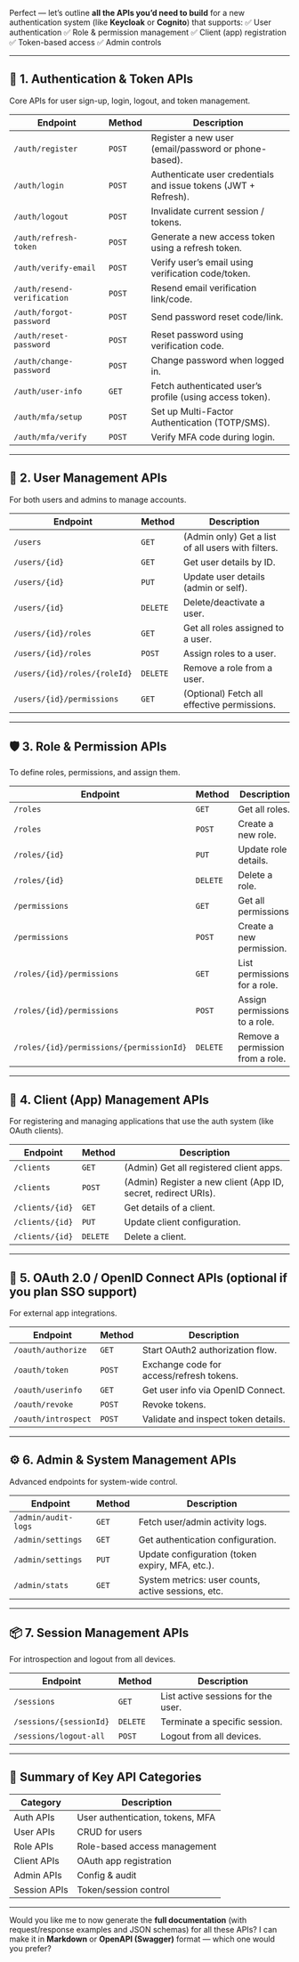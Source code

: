Perfect — let’s outline **all the APIs you’d need to build** for a new authentication system (like **Keycloak** or **Cognito**) that supports:
✅ User authentication
✅ Role & permission management
✅ Client (app) registration
✅ Token-based access
✅ Admin controls

---

## 🧩 1. **Authentication & Token APIs**

Core APIs for user sign-up, login, logout, and token management.

| Endpoint                    | Method | Description                                                     |
| --------------------------- | ------ | --------------------------------------------------------------- |
| `/auth/register`            | `POST` | Register a new user (email/password or phone-based).            |
| `/auth/login`               | `POST` | Authenticate user credentials and issue tokens (JWT + Refresh). |
| `/auth/logout`              | `POST` | Invalidate current session / tokens.                            |
| `/auth/refresh-token`       | `POST` | Generate a new access token using a refresh token.              |
| `/auth/verify-email`        | `POST` | Verify user’s email using verification code/token.              |
| `/auth/resend-verification` | `POST` | Resend email verification link/code.                            |
| `/auth/forgot-password`     | `POST` | Send password reset code/link.                                  |
| `/auth/reset-password`      | `POST` | Reset password using verification code.                         |
| `/auth/change-password`     | `POST` | Change password when logged in.                                 |
| `/auth/user-info`           | `GET`  | Fetch authenticated user’s profile (using access token).        |
| `/auth/mfa/setup`           | `POST` | Set up Multi-Factor Authentication (TOTP/SMS).                  |
| `/auth/mfa/verify`          | `POST` | Verify MFA code during login.                                   |

---

## 👤 2. **User Management APIs**

For both users and admins to manage accounts.

| Endpoint                     | Method   | Description                                        |
| ---------------------------- | -------- | -------------------------------------------------- |
| `/users`                     | `GET`    | (Admin only) Get a list of all users with filters. |
| `/users/{id}`                | `GET`    | Get user details by ID.                            |
| `/users/{id}`                | `PUT`    | Update user details (admin or self).               |
| `/users/{id}`                | `DELETE` | Delete/deactivate a user.                          |
| `/users/{id}/roles`          | `GET`    | Get all roles assigned to a user.                  |
| `/users/{id}/roles`          | `POST`   | Assign roles to a user.                            |
| `/users/{id}/roles/{roleId}` | `DELETE` | Remove a role from a user.                         |
| `/users/{id}/permissions`    | `GET`    | (Optional) Fetch all effective permissions.        |

---

## 🛡️ 3. **Role & Permission APIs**

To define roles, permissions, and assign them.

| Endpoint                                 | Method   | Description                      |
| ---------------------------------------- | -------- | -------------------------------- |
| `/roles`                                 | `GET`    | Get all roles.                   |
| `/roles`                                 | `POST`   | Create a new role.               |
| `/roles/{id}`                            | `PUT`    | Update role details.             |
| `/roles/{id}`                            | `DELETE` | Delete a role.                   |
| `/permissions`                           | `GET`    | Get all permissions.             |
| `/permissions`                           | `POST`   | Create a new permission.         |
| `/roles/{id}/permissions`                | `GET`    | List permissions for a role.     |
| `/roles/{id}/permissions`                | `POST`   | Assign permissions to a role.    |
| `/roles/{id}/permissions/{permissionId}` | `DELETE` | Remove a permission from a role. |

---

## 🧭 4. **Client (App) Management APIs**

For registering and managing applications that use the auth system (like OAuth clients).

| Endpoint        | Method   | Description                                                    |
| --------------- | -------- | -------------------------------------------------------------- |
| `/clients`      | `GET`    | (Admin) Get all registered client apps.                        |
| `/clients`      | `POST`   | (Admin) Register a new client (App ID, secret, redirect URIs). |
| `/clients/{id}` | `GET`    | Get details of a client.                                       |
| `/clients/{id}` | `PUT`    | Update client configuration.                                   |
| `/clients/{id}` | `DELETE` | Delete a client.                                               |

---

## 🔐 5. **OAuth 2.0 / OpenID Connect APIs (optional if you plan SSO support)**

For external app integrations.

| Endpoint            | Method | Description                              |
| ------------------- | ------ | ---------------------------------------- |
| `/oauth/authorize`  | `GET`  | Start OAuth2 authorization flow.         |
| `/oauth/token`      | `POST` | Exchange code for access/refresh tokens. |
| `/oauth/userinfo`   | `GET`  | Get user info via OpenID Connect.        |
| `/oauth/revoke`     | `POST` | Revoke tokens.                           |
| `/oauth/introspect` | `POST` | Validate and inspect token details.      |

---

## ⚙️ 6. **Admin & System Management APIs**

Advanced endpoints for system-wide control.

| Endpoint            | Method | Description                                        |
| ------------------- | ------ | -------------------------------------------------- |
| `/admin/audit-logs` | `GET`  | Fetch user/admin activity logs.                    |
| `/admin/settings`   | `GET`  | Get authentication configuration.                  |
| `/admin/settings`   | `PUT`  | Update configuration (token expiry, MFA, etc.).    |
| `/admin/stats`      | `GET`  | System metrics: user counts, active sessions, etc. |

---

## 📦 7. **Session Management APIs**

For introspection and logout from all devices.

| Endpoint                | Method   | Description                        |
| ----------------------- | -------- | ---------------------------------- |
| `/sessions`             | `GET`    | List active sessions for the user. |
| `/sessions/{sessionId}` | `DELETE` | Terminate a specific session.      |
| `/sessions/logout-all`  | `POST`   | Logout from all devices.           |

---

## 🔄 Summary of Key API Categories

| Category     | Description                      |
| ------------ | -------------------------------- |
| Auth APIs    | User authentication, tokens, MFA |
| User APIs    | CRUD for users                   |
| Role APIs    | Role-based access management     |
| Client APIs  | OAuth app registration           |
| Admin APIs   | Config & audit                   |
| Session APIs | Token/session control            |

---

Would you like me to now generate the **full documentation** (with request/response examples and JSON schemas) for all these APIs?
I can make it in **Markdown** or **OpenAPI (Swagger)** format — which one would you prefer?

